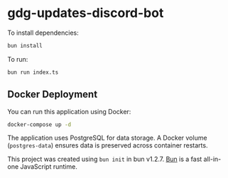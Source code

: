 # gdg-updates-discord-bot

To install dependencies:

```bash
bun install
```

To run:

```bash
bun run index.ts
```

## Docker Deployment

You can run this application using Docker:

```bash
docker-compose up -d
```

The application uses PostgreSQL for data storage. A Docker volume (`postgres-data`) ensures data is preserved across container restarts.

This project was created using `bun init` in bun v1.2.7. [Bun](https://bun.sh) is a fast all-in-one JavaScript runtime.
